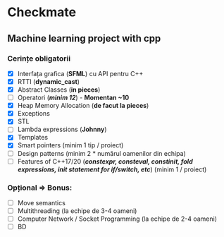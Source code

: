 # Checkmate
## Machine learning project with cpp

### Cerințe obligatorii

* [x] Interfața grafica (**SFML**) cu API pentru C++
* [x] RTTI (**dynamic_cast**)
* [x] Abstract Classes (**in pieces**)
* [ ] Operatori (***minim 12***) - **Momentan ~10**
* [x] Heap Memory Allocation (**de facut la pieces**)
* [x] Exceptions
* [x] STL
* [ ] Lambda expressions (**Johnny**)
* [x] Templates
* [x] Smart pointers (minim 1 tip / proiect)
* [ ] Design patterns (minim 2 * numărul oamenilor din echipa)
* [ ] Features of C++17/20 (***constexpr, consteval, constinit, fold expressions, init statement for if/switch, etc***) (minim 1 / proiect)

### Opțional => Bonus:
* [ ] Move semantics
* [ ] Multithreading (la echipe de 3-4 oameni)
* [ ] Computer Network / Socket Programming (la echipe de 2-4 oameni)
* [ ] BD
